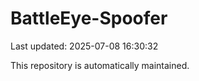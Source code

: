 # BattleEye-Spoofer

Last updated: 2025-07-08 16:30:32

This repository is automatically maintained.
